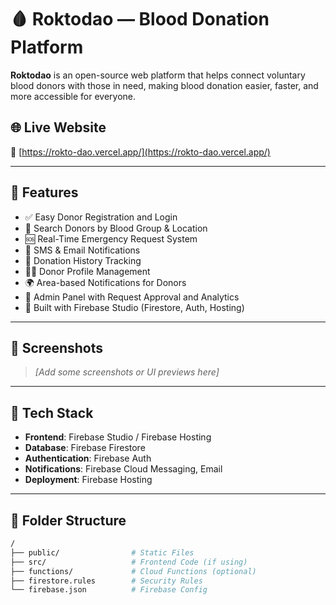 # 🩸 Roktodao — Blood Donation Platform

**Roktodao** is an open-source web platform that helps connect voluntary blood donors with those in need, making blood donation easier, faster, and more accessible for everyone.

## 🌐 Live Website
🔗 [https://rokto-dao.vercel.app/](https://rokto-dao.vercel.app/)

---

## 🚀 Features

- ✅ Easy Donor Registration and Login  
- 📍 Search Donors by Blood Group & Location  
- 🆘 Real-Time Emergency Request System  
- 📩 SMS & Email Notifications  
- 📅 Donation History Tracking  
- 🧑‍💻 Donor Profile Management  
- 🌍 Area-based Notifications for Donors  
- 🔐 Admin Panel with Request Approval and Analytics  
- 🔧 Built with Firebase Studio (Firestore, Auth, Hosting)

---

## 📸 Screenshots

> _[Add some screenshots or UI previews here]_

---

## 🔧 Tech Stack

- **Frontend**: Firebase Studio / Firebase Hosting  
- **Database**: Firebase Firestore  
- **Authentication**: Firebase Auth  
- **Notifications**: Firebase Cloud Messaging, Email  
- **Deployment**: Firebase Hosting

---

## 📂 Folder Structure

```bash
/
├── public/                # Static Files
├── src/                   # Frontend Code (if using)
├── functions/             # Cloud Functions (optional)
├── firestore.rules        # Security Rules
└── firebase.json          # Firebase Config

